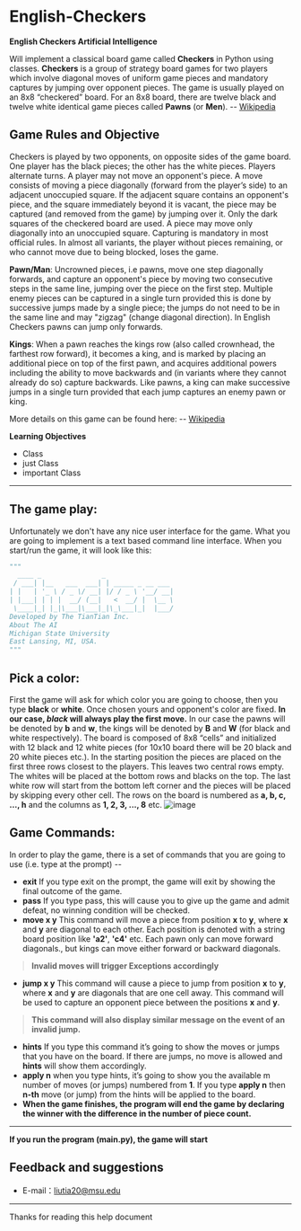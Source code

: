 # English-Checkers
**English Checkers Artificial Intelligence**

Will implement a classical board game called **Checkers** in Python using classes. **Checkers** is a group of strategy board games for two players which involve diagonal moves of uniform game pieces and mandatory captures by jumping over opponent pieces. The game is usually played on an 8x8 “checkered” board. For an 8x8 board, there are twelve black and twelve white identical game pieces called **Pawns** (or **Men**). -- [Wikipedia](https://en.wikipedia.org/wiki/Draughts)

## Game Rules and Objective

Checkers is played by two opponents, on opposite sides of the game board. One player has the black pieces; the other has the white pieces. Players alternate turns. A player may not move an opponent's piece. A move consists of moving a piece diagonally (forward from the player’s side) to an adjacent unoccupied square. If the adjacent square contains an opponent's piece, and the square immediately beyond it is vacant, the piece may be captured (and removed from the game) by jumping over it. Only the dark squares of the checkered board are used. A piece may move only diagonally into an unoccupied square. Capturing is mandatory in most official rules. In almost all variants, the player without pieces remaining, or who cannot move due to being blocked, loses the game.

**Pawn/Man**: Uncrowned pieces, i.e pawns, move one step diagonally forwards, and capture an opponent's piece by moving two consecutive steps in the same line, jumping over the piece on the first step. Multiple enemy pieces can be captured in a single turn provided this is done by successive jumps made by a single piece; the jumps do not need to be in the same line and may "zigzag" (change diagonal direction). In English Checkers pawns can jump only forwards.

**Kings**: When a pawn reaches the kings row (also called crownhead, the farthest row forward), it becomes a king, and is marked by placing an additional piece on top of the first pawn, and acquires additional powers including the ability to move backwards and (in variants where they cannot already do so) capture backwards. Like pawns, a king can make successive jumps in a single turn provided that each jump captures an enemy pawn or king.

More details on this game can be found here: -- [Wikipedia](https://en.wikipedia.org/wiki/Draughts)

**Learning Objectives**
- Class
- just Class
- important Class

-------------------

## The game play:
Unfortunately we don't have any nice user interface for the game. What you are going to implement is a text based command line interface. When you start/run the game, it will look like this:
```python
"""
  ____ _               _                     
 / ___| |__   ___  ___| | _____ _ __ ___    
| |   | '_ \ / _ \/ __| |/ / _ \ '__/ __|    
| |___| | | |  __/ (__|   <  __/ |  \__ \    
 \____|_| |_|\___|\___|_|\_\___|_|  |___/    
Developed by The TianTian Inc.
About The AI
Michigan State University
East Lansing, MI, USA.
"""
```

## Pick a color:
First the game will ask for which color you are going to choose, then you type **black** or **white**. Once chosen yours and opponent's color are fixed. **In our case, *black* will always play the first move.** In our case the pawns will be denoted by **b** and **w**, the kings will be denoted by **B** and **W** (for black and white respectively). The board is composed of 8x8 “cells” and initialized with 12 black and 12 white pieces (for 10x10 board there will be 20 black and 20 white pieces etc.). In the starting position the pieces are placed on the first three rows closest to the players. This leaves two central rows empty. The whites will be placed at the bottom rows and blacks on the top. The last white row will start from the bottom left corner and the pieces will be placed by skipping every other cell. The rows on the board is numbered as **a, b, c, ..., h** and the columns as **1, 2, 3, ..., 8** etc.
![image](https://github.com/liutiantian233/English-Checkers/blob/master/Figure0.png)

## Game Commands:
In order to play the game, there is a set of commands that you are going to use (i.e. type at the prompt) --
- **exit** If you type exit on the prompt, the game will exit by showing the final outcome of the game.
- **pass** If you type pass, this will cause you to give up the game and admit defeat, no winning condition will be checked.
- **move x y** This command will move a piece from position **x** to **y**, where **x** and **y** are diagonal to each other. Each position is denoted with a string board position like **'a2'**, **'c4'** etc. Each pawn only can move forward diagonals., but kings can move either forward or backward diagonals.
> **Invalid moves will trigger Exceptions accordingly**
- **jump x y** This command will cause a piece to jump from position **x** to **y**, where **x** and **y** are diagonals that are one cell away. This command will be used to capture an opponent piece between the positions **x** and **y**.
> **This command will also display similar message on the event of an invalid jump.**
- **hints** If you type this command it’s going to show the moves or jumps that you have on the board. If there are jumps, no move is allowed and **hints** will show them accordingly.
- **apply n** when you type hints, it’s going to show you the available m number of moves (or jumps) numbered from **1**. If you type **apply n** then **n-th** move (or jump) from the hints will be applied to the board.
- **When the game finishes, the program will end the game by declaring the winner with the difference in the number of piece count.**

-------------------

**If you run the program (main.py), the game will start**

## Feedback and suggestions
- E-mail：<liutia20@msu.edu>

---------
Thanks for reading this help document
